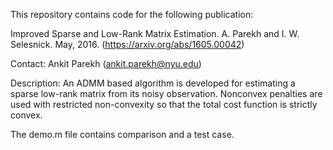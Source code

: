 This repository contains code for the following publication:

Improved Sparse and Low-Rank Matrix Estimation.
A. Parekh and I. W. Selesnick. May, 2016. 
(https://arxiv.org/abs/1605.00042)

Contact: Ankit Parekh (ankit.parekh@nyu.edu)

Description: 
An ADMM based algorithm is developed for estimating a sparse low-rank matrix from its noisy observation. 
Nonconvex penalties are used with restricted non-convexity so that the total cost function is strictly convex. 

The demo.m file contains comparison and a test case. 
